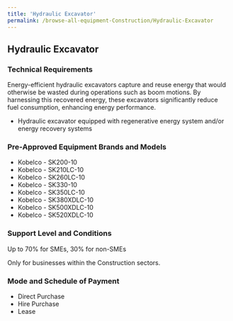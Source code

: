 ```yaml
---
title: 'Hydraulic Excavator'
permalink: /browse-all-equipment-Construction/Hydraulic-Excavator
---
```


## Hydraulic Excavator

### Technical Requirements

Energy-efficient hydraulic excavators capture and reuse energy that would otherwise be wasted during operations such as boom motions. By harnessing this recovered energy, these excavators significantly reduce fuel consumption, enhancing energy performance.
- Hydraulic excavator equipped with regenerative energy system and/or energy recovery systems

### Pre-Approved Equipment Brands and Models

- Kobelco - SK200-10 
- Kobelco - SK210LC-10 
- Kobelco - SK260LC-10 
- Kobelco - SK330-10 
- Kobelco - SK350LC-10 
- Kobelco - SK380XDLC-10 
- Kobelco - SK500XDLC-10 
- Kobelco - SK520XDLC-10 

### Support Level and Conditions

Up to 70% for SMEs, 30% for non-SMEs

Only for businesses within the Construction sectors.

### Mode and Schedule of Payment 

- Direct Purchase
- Hire Purchase
- Lease